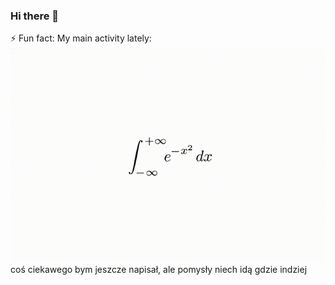 ### Hi there 👋

⚡ Fun fact: My main activity lately: ![zabawna całeczka](/obrazki/całeczka.gif)
coś ciekawego bym jeszcze napisał, ale pomysły niech idą gdzie indziej
<!--
**jakseluz/jakseluz** is a ✨ _special_ ✨ repository because its `README.md` (this file) appears on your GitHub profile.

Here are some ideas to get you started:

- 🔭 I’m currently working on ...
- 🌱 I’m currently learning ...
- 👯 I’m looking to collaborate on ...
- 🤔 I’m looking for help with ...
- 💬 Ask me about ...
- 📫 How to reach me: ...
- 😄 Pronouns: ...
- ⚡ Fun fact: ...
-->
